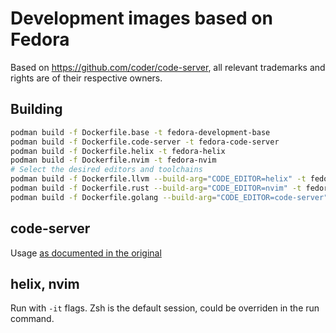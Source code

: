# Development images based on Fedora

Based on https://github.com/coder/code-server, all relevant trademarks and rights are of their respective owners.

## Building

```bash
podman build -f Dockerfile.base -t fedora-development-base
podman build -f Dockerfile.code-server -t fedora-code-server
podman build -f Dockerfile.helix -t fedora-helix
podman build -f Dockerfile.nvim -t fedora-nvim
# Select the desired editors and toolchains
podman build -f Dockerfile.llvm --build-arg="CODE_EDITOR=helix" -t fedora-helix-llvm
podman build -f Dockerfile.rust --build-arg="CODE_EDITOR=nvim" -t fedora-nvim-rust
podman build -f Dockerfile.golang --build-arg="CODE_EDITOR=code-server" -t fedora-code-server-golang
```

## code-server

Usage [as documented in the original](https://coder.com/docs/code-server/latest/install#docker)

## helix, nvim

Run with `-it` flags. Zsh is the default session, could be overriden in the run command.
